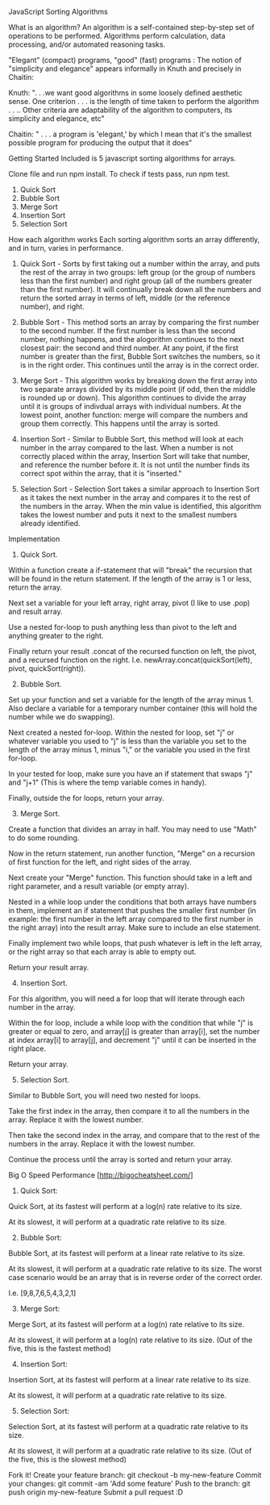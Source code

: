 JavaScript Sorting Algorithms

What is an algorithm?
An algorithm is a self-contained step-by-step set of operations to be performed. Algorithms perform calculation, data processing, and/or automated reasoning tasks.

"Elegant" (compact) programs, "good" (fast) programs : The notion of "simplicity and elegance" appears informally in Knuth and precisely in Chaitin:

Knuth: ". . .we want good algorithms in some loosely defined aesthetic sense. One criterion . . . is the length of time taken to perform the algorithm . . .. Other criteria are adaptability of the algorithm to computers, its simplicity and elegance, etc"

Chaitin: " . . . a program is 'elegant,' by which I mean that it's the smallest possible program for producing the output that it does"

Getting Started
Included is 5 javascript sorting algorithms for arrays.

Clone file and run npm install. 
To check if tests pass, run npm test.

1. Quick Sort
2. Bubble Sort
3. Merge Sort
4. Insertion Sort
5. Selection Sort

How each algorithm works
Each sorting algorithm sorts an array differently, and in turn, varies in performance.

1. Quick Sort - Sorts by first taking out a number within the array, and puts the rest of the array in two groups: left group (or the group of numbers less than the first number) and right group (all of the numbers greater than the first number). It will continually break down all the numbers and return the sorted array in terms of left, middle (or the reference number), and right.

2. Bubble Sort - This method sorts an array by comparing the first number to the second number. If the first number is less than the second number, nothing happens, and the alogorithm continues to the next closest pair: the second and third number. At any point, if the first number is greater than the first, Bubble Sort switches the numbers, so it is in the right order. This continues until the array is in the correct order.

3. Merge Sort - This algorithm works by breaking down the first array into two separate arrays divided by its middle point (if odd, then the middle is rounded up or down). This algorithm continues to divide the array until it is groups of indivdual arrays with individual numbers. At the lowest point, another function: merge will compare the numbers and group them correctly. This happens until the array is sorted.

4. Insertion Sort - Similar to Bubble Sort, this method will look at each number in the array compared to the last. When a number is not correctly placed within the array, Insertion Sort will take that number, and reference the number before it. It is not until the number finds its correct spot within the array, that it is "inserted."

5. Selection Sort - Selection Sort takes a similar approach to Insertion Sort as it takes the next number in the array and compares it to the rest of the numbers in the array. When the min value is identified, this algorithm takes the lowest number and puts it next to the smallest numbers already identified. 

Implementation

1. Quick Sort. 

Within a function create a if-statement that will "break" the recursion that will be found in the return statement. If the length of the array is 1 or less, return the array. 

Next set a variable for your left array, right array, pivot (I like to use .pop) and result array. 

Use a nested for-loop to push anything less than pivot to the left and anything greater to the right.

Finally return your result .concat of the recursed function on left, the pivot, and a recursed function on the right. I.e. newArray.concat(quickSort(left), pivot, quickSort(right)).

2. Bubble Sort. 

Set up your function and set a variable for the length of the array minus 1. Also declare a variable for a temporary number container (this will hold the number while we do swapping).

Next created a nested for-loop. Within the nested for loop, set "j" or whatever variable you used to "j" is less than the variable you set to the length of the array minus 1, minus "i," or the variable you used in the first for-loop.

In your tested for loop, make sure you have an if statement that swaps "j" and "j+1" (This is where the temp variable comes in handy).

Finally, outside the for loops, return your array.

3. Merge Sort. 

Create a function that divides an array in half. You may need to use "Math" to do some rounding. 

Now in the return statement, run another function, "Merge" on a recursion of first function for the left, and right sides of the array.

Next create your "Merge" function. This function should take in a left and right parameter, and a result variable (or empty array).

Nested in a while loop under the conditions that both arrays have numbers in them, implement an if statement that pushes the smaller first number (in example: the first number in the left array compared to the first number in the right array) into the result array. Make sure to include an else statement.

Finally implement two while loops, that push whatever is left in the left array, or the right array so that each array is able to empty out. 

Return your result array.

4. Insertion Sort.

For this algorithm, you will need a for loop that will iterate through each number in the array.

Within the for loop, include a while loop with the condition that while "j" is greater or equal to zero, and array[j] is greater than array[i], set the number at index array[i] to array[j], and decrement "j" until it can be inserted in the right place.

Return your array.

5. Selection Sort.

Similar to Bubble Sort, you will need two nested for loops. 

Take the first index in the array, then compare it to all the numbers in the array. Replace it with the lowest number. 

Then take the second index in the array, and compare that to the rest of the numbers in the array. Replace it with the lowest number.

Continue the process until the array is sorted and return your array.

Big O Speed Performance
[http://bigocheatsheet.com/]

1. Quick Sort:

Quick Sort, at its fastest will perform at a log(n) rate relative to its size.

At its slowest, it will perform at a quadratic rate relative to its size.

2. Bubble Sort:

Bubble Sort, at its fastest will perform at a linear rate relative to its size. 

At its slowest, it will perform at a quadratic rate relative to its size. 
The worst case scenario would be an array that is in reverse order of the correct order. 

I.e. [9,8,7,6,5,4,3,2,1]

3. Merge Sort:

Merge Sort, at its fastest will perform at a log(n) rate relative to its size.

At its slowest, it will perform at a log(n) rate relative to its size.
(Out of the five, this is the fastest method)

4. Insertion Sort:

Insertion Sort, at its fastest will perform at a linear rate relative to its size.

At its slowest, it will perform at a quadratic rate relative to its size.

5. Selection Sort:

Selection Sort, at its fastest will perform at a quadratic rate relative to its size.

At its slowest, it will perform at a quadratic rate relative to its size.
(Out of the five, this is the slowest method)

Fork it!
Create your feature branch: git checkout -b my-new-feature
Commit your changes: git commit -am 'Add some feature'
Push to the branch: git push origin my-new-feature
Submit a pull request :D